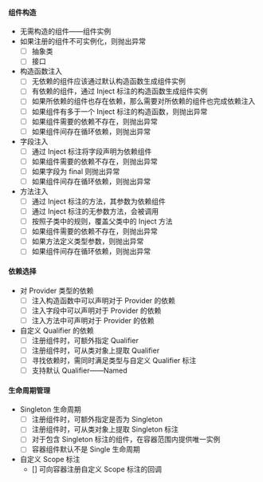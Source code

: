 #### 组件构造
- 无需构造的组件——组件实例
- 如果注册的组件不可实例化，则抛出异常
    - [ ] 抽象类
    - [ ] 接口
- 构造函数注入
    - [ ] 无依赖的组件应该通过默认构造函数生成组件实例
    - [ ] 有依赖的组件，通过 Inject 标注的构造函数生成组件实例
    - [ ] 如果所依赖的组件也存在依赖，那么需要对所依赖的组件也完成依赖注入
    - [ ] 如果组件有多于一个 Inject 标注的构造函数，则抛出异常
    - [ ] 如果组件需要的依赖不存在，则抛出异常
    - [ ] 如果组件间存在循环依赖，则抛出异常
- 字段注入
    - [ ] 通过 Inject 标注将字段声明为依赖组件
    - [ ] 如果组件需要的依赖不存在，则抛出异常
    - [ ] 如果字段为 final 则抛出异常
    - [ ] 如果组件间存在循环依赖，则抛出异常
- 方法注入
    - [ ] 通过 Inject 标注的方法，其参数为依赖组件
    - [ ] 通过 Inject 标注的无参数方法，会被调用
    - [ ] 按照子类中的规则，覆盖父类中的 Inject 方法
    - [ ] 如果组件需要的依赖不存在，则抛出异常
    - [ ] 如果方法定义类型参数，则抛出异常
    - [ ] 如果组件间存在循环依赖，则抛出异常
#### 依赖选择
- 对 Provider 类型的依赖
    - [ ] 注入构造函数中可以声明对于 Provider 的依赖
    - [ ] 注入字段中可以声明对于 Provider 的依赖
    - [ ] 注入方法中可声明对于 Provider 的依赖
- 自定义 Qualifier 的依赖
    - [ ] 注册组件时，可额外指定 Qualifier
    - [ ] 注册组件时，可从类对象上提取 Qualifier
    - [ ] 寻找依赖时，需同时满足类型与自定义 Qualifier 标注
    - [ ] 支持默认 Qualifier——Named
#### 生命周期管理
- Singleton 生命周期
    - [ ] 注册组件时，可额外指定是否为 Singleton
    - [ ] 注册组件时，可从类对象上提取 Singleton 标注
    - [ ] 对于包含 Singleton 标注的组件，在容器范围内提供唯一实例
    - [ ] 容器组件默认不是 Single 生命周期
- 自定义 Scope 标注
    - [] 可向容器注册自定义 Scope 标注的回调